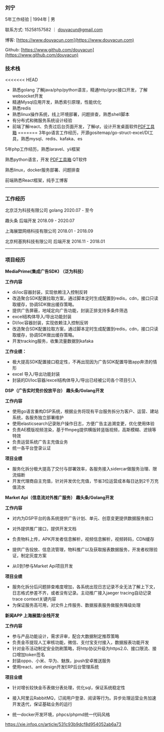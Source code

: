### 刘宁

5年工作经验 | 1994年 | 男

联系方式: 15258157582 ｜ [douyacun@gmail.com](mailto:douyacun@gmail.com)

博客: [https://www.douyacun.com](https://www.douyacun.com)

Github: [https://www.github.com/douyacun](https://www.github.com/douyacun)

### 技术栈

<<<<<<< HEAD
- 熟悉golang 了解java/php/python语言，精通http/grpc接口开发，了解websocket开发
- 精通Mysql应用开发，熟悉索引原理，性能优化
- 熟悉redis
- 熟悉linux操作系统，线上环境部署，问题排查，熟悉shell脚本
- 有分布式和微服务系统设计经验
- 前端了解react、负责过后台页面开发，了解qt，设计开发桌面软件[PDF工具箱](https://www.douyacun.com/pdf/remove-watermark)
=======
3年go语言工作经历，开源gositemap/go-struct-excel/DI工具，熟悉mysql、redis、kafaka、es

5年php工作经历，熟悉laravel、yii框架

熟悉python语言，开发 [PDF工具箱](https://www.douyacun.com/pdf/remove-watermark) QT软件

熟悉linux，docker服务部署、问题排查

前端熟悉React框架，纯手工博客

---

### 工作经历

北京泛为科技有限公司 golang 2020.07 - 至今

趣头条 后端开发 2018.09 - 2020.07

上海展盟网络科技有限公司 2018.01 - 2018.09

北京柯基狗科技有限公司 后端开发 2016.11 - 2018.01

---

### 项目经历

**MediaPrime(集成广告SDK)  （泛为科技）**

**工作内容**

- di/ioc容器封装，实现依赖注入控制反转
- 改造聚合SDK配置拉取方案，通过脚本定时生成配置到redis，cdn，接口只读取缓存，协调SDK做出缓存策略。
- 提供广告屏蔽，地域定向广告功能，封装正排支持多条件筛选
- excel结构体导入/导出功能封装
- DI/Ioc容器封装，实现依赖注入控制反转
- 改造聚合SDK配置拉取方案，通过脚本定时生成配置到redis，cdn，接口只读取缓存，协调SDK做出缓存策略。
- 开发tracking服务，收集流量数据到kafaka

**工作业绩：**

- 极大提高SDK配置接口稳定性，不再出现因为广告SDK配置导致app奔溃的情形
- excel 导入/导出功能封装
- 封装的DI/Ioc容器/excel结构体导入/导出已经被公司各个项目引入

**DSP（广告实时竞价投放平台） 趣头条/Golang开发**

**工作内容**

- 使用go语言重构DSP系统，根据业务将现有平台服务拆分为客户、运营、建站系统，各服务独立部署维护
- 使用elasticsearch记录账户操作日志，方便广告主追溯变更，优化使用体验
- 负责AE模版视频渲染，基于ffmpeg提供横版转竖版视频，高斯模糊、滤镜等特效
- 负责运营系统广告主充值业务
- 统一各平台登录认证

**项目业绩**

- 服务化拆分极大提高了交付与部署效率，各服务接入sidercar做服务治理、限流熔断
- 开发代理商自主充值，针对并发优化充值，节省3位运营成本每日达到2千万充值流水

**Market Api（信息流对外推广服务） 趣头条/Golang开发**

**工作内容**

- 对内为DSP平台的各系统提供广告计划、单元、创意变更提供数据服务接口
- 对外提供推广接口，提供开发文档
- 负责物料上传，APK开发者信息解析，视频信息解析，视频转码，CDN缓存

- 提供广告投放、信息流管理，物料推广以及获取报表数据服务，开发者权限验证，制定灰度方案
- 从0到1参与Market Api项目开发

**项目业绩**

- 服务化拆分后问题排查难度增加，各系统出现日志记录不全无法了解上下文，日志格式参差不齐，或者没有记录。主动推广接入jaeger tracing自动记录trace context关键内容
- 为保证服务高可用，对文件上传服务、数据报表服务做服务降级处理

**新闻APP 上海展盟/全栈开发**

**工作内容**

- 参与产品功能设计，需求评审，配合大数据制定推荐策略
- 负责金币提现人工审核功能，微信、支付宝支付接入，数据报表功能开发
- 针对金币活动制定安全防刷策略，将http协议升级为https2.0、接口限流、接口增加token签名
- 封装oppo、⼩⽶、华为、魅族，jpush安卓推送服务
- 使用react、ant design开发ERP后台管理系统

**项目业绩**

- 针对增长较快金币表做分表处理，优化sql，保证系统稳定性
- 接入阿里云RabbitMQ，订阅用户登录、阅读等行为。异步处理运营业务加速开发迭代，保证基础业务的运行

- 统一docker开发环境，phpcs/phpmd统一代码风格

https://xie.infoq.cn/article/531c93b9dcf8d954052ab6a73
